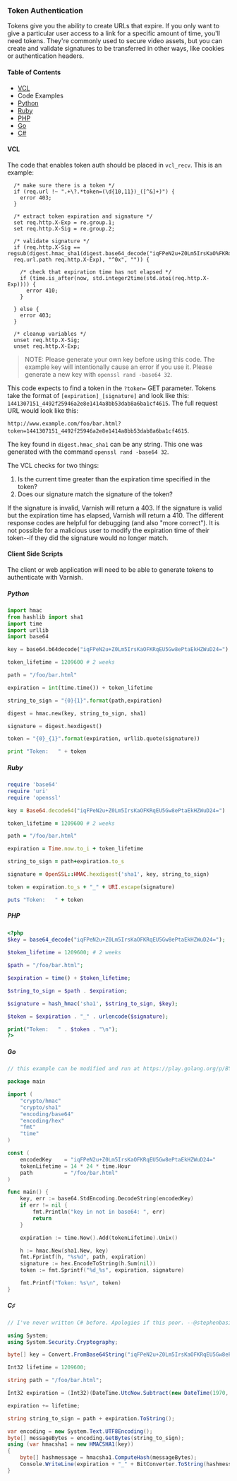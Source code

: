 ### Token Authentication

Tokens give you the ability to create URLs that expire. If you only want to give a particular user access to a link for a specific amount of time, you'll need tokens. They're commonly used to secure video assets, but you can create and validate signatures to be transferred in other ways, like cookies or authentication headers.

#### Table of Contents
* [VCL](#vcl)
* Code Examples
 * [Python](#python)
 * [Ruby](#ruby)
 * [PHP](#php)
 * [Go](#go)
 * [C#](#c)

#### VCL

The code that enables token auth should be placed in `vcl_recv`. This is an example:

```vcl
  /* make sure there is a token */
  if (req.url !~ ".+\?.*token=(\d{10,11})_([^&]+)") {
    error 403; 
  }

  /* extract token expiration and signature */
  set req.http.X-Exp = re.group.1;
  set req.http.X-Sig = re.group.2;

  /* validate signature */
  if (req.http.X-Sig == regsub(digest.hmac_sha1(digest.base64_decode("iqFPeN2u+Z0Lm5IrsKaO%FKRqEU5Gw8ePtaEkHZWuD24="),
  req.url.path req.http.X-Exp), "^0x", "")) {

    /* check that expiration time has not elapsed */
    if (time.is_after(now, std.integer2time(std.atoi(req.http.X-Exp)))) {
      error 410;
    }

  } else {
    error 403;
  }

  /* cleanup variables */
  unset req.http.X-Sig;
  unset req.http.X-Exp;
```

> NOTE: Please generate your own key before using this code. The example key will intentionally cause an error if you use it. Please generate a new key with `openssl rand -base64 32`.

This code expects to find a token in the `?token=` GET parameter. Tokens take the format of `[expiration]_[signature]` and look like this: `1441307151_4492f25946a2e8e1414a8bb53dab8a6ba1cf4615`. The full request URL would look like this: 

`http://www.example.com/foo/bar.html?token=1441307151_4492f25946a2e8e1414a8bb53dab8a6ba1cf4615`.

The key found in `digest.hmac_sha1` can be any string. This one was generated with the command `openssl rand -base64 32`.

The VCL checks for two things:

 1. Is the current time greater than the expiration time specified in the token?
 2. Does our signature match the signature of the token?

If the signature is invalid, Varnish will return a 403. If the signature is valid but the expiration time has elapsed, Varnish will return a 410. The different response codes are helpful for debugging (and also "more correct"). It is not possible for a malicious user to modify the expiration time of their token--if they did the signature would no longer match. 

#### Client Side Scripts

The client or web application will need to be able to generate tokens to authenticate with Varnish. 

##### Python

```python
import hmac
from hashlib import sha1
import time
import urllib
import base64

key = base64.b64decode("iqFPeN2u+Z0Lm5IrsKaOFKRqEU5Gw8ePtaEkHZWuD24=")

token_lifetime = 1209600 # 2 weeks

path = "/foo/bar.html"

expiration = int(time.time()) + token_lifetime

string_to_sign = "{0}{1}".format(path,expiration)

digest = hmac.new(key, string_to_sign, sha1)

signature = digest.hexdigest() 

token = "{0}_{1}".format(expiration, urllib.quote(signature))

print "Token:   " + token
```

##### Ruby

```ruby
require 'base64'
require 'uri'
require 'openssl' 

key = Base64.decode64("iqFPeN2u+Z0Lm5IrsKaOFKRqEU5Gw8ePtaEkHZWuD24=")

token_lifetime = 1209600 # 2 weeks

path = "/foo/bar.html"

expiration = Time.now.to_i + token_lifetime

string_to_sign = path+expiration.to_s

signature = OpenSSL::HMAC.hexdigest('sha1', key, string_to_sign)

token = expiration.to_s + "_" + URI.escape(signature)

puts "Token:   " + token
```

##### PHP

```php
<?php
$key = base64_decode("iqFPeN2u+Z0Lm5IrsKaOFKRqEU5Gw8ePtaEkHZWuD24=");
 
$token_lifetime = 1209600; # 2 weeks

$path = "/foo/bar.html";

$expiration = time() + $token_lifetime;

$string_to_sign = $path . $expiration;

$signature = hash_hmac('sha1', $string_to_sign, $key);

$token = $expiration . "_" . urlencode($signature);

print("Token:   " . $token . "\n");
?>
```

##### Go

```go
// this example can be modified and run at https://play.golang.org/p/BYXqllJy_J

package main

import (
    "crypto/hmac"
    "crypto/sha1"
    "encoding/base64"
    "encoding/hex"
    "fmt"
    "time"
)

const (
    encodedKey    = "iqFPeN2u+Z0Lm5IrsKaOFKRqEU5Gw8ePtaEkHZWuD24="
    tokenLifetime = 14 * 24 * time.Hour
    path          = "/foo/bar.html"
)

func main() {
    key, err := base64.StdEncoding.DecodeString(encodedKey)
    if err != nil {
        fmt.Println("key in not in base64: ", err)
        return
    }

    expiration := time.Now().Add(tokenLifetime).Unix()

    h := hmac.New(sha1.New, key)
    fmt.Fprintf(h, "%s%d", path, expiration)
    signature := hex.EncodeToString(h.Sum(nil))
    token := fmt.Sprintf("%d_%s", expiration, signature)

    fmt.Printf("Token: %s\n", token)
}
```

##### C♯

```csharp
// I've never written C# before. Apologies if this poor. --@stephenbasile

using System;
using System.Security.Cryptography;

byte[] key = Convert.FromBase64String("iqFPeN2u+Z0Lm5IrsKaOFKRqEU5Gw8ePtaEkHZWuD24=");

Int32 lifetime = 1209600;

string path = "/foo/bar.html";

Int32 expiration = (Int32)(DateTime.UtcNow.Subtract(new DateTime(1970, 1, 1))).TotalSeconds;

expiration += lifetime;

string string_to_sign = path + expiration.ToString();

var encoding = new System.Text.UTF8Encoding();
byte[] messageBytes = encoding.GetBytes(string_to_sign);
using (var hmacsha1 = new HMACSHA1(key))
{
	byte[] hashmessage = hmacsha1.ComputeHash(messageBytes);
	Console.WriteLine(expiration + "_" + BitConverter.ToString(hashmessage).Replace("-", string.Empty).ToLower());
}
```
